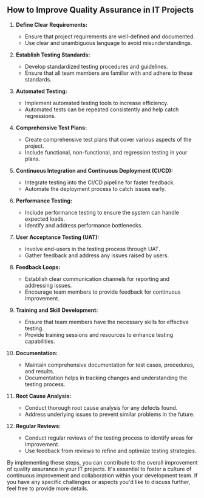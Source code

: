 ## How to Improve Quality Assurance in IT Projects

1. **Define Clear Requirements:**
   - Ensure that project requirements are well-defined and documented.
   - Use clear and unambiguous language to avoid misunderstandings.

2. **Establish Testing Standards:**
   - Develop standardized testing procedures and guidelines.
   - Ensure that all team members are familiar with and adhere to these standards.

3. **Automated Testing:**
   - Implement automated testing tools to increase efficiency.
   - Automated tests can be repeated consistently and help catch regressions.

4. **Comprehensive Test Plans:**
   - Create comprehensive test plans that cover various aspects of the project.
   - Include functional, non-functional, and regression testing in your plans.

5. **Continuous Integration and Continuous Deployment (CI/CD):**
   - Integrate testing into the CI/CD pipeline for faster feedback.
   - Automate the deployment process to catch issues early.

6. **Performance Testing:**
   - Include performance testing to ensure the system can handle expected loads.
   - Identify and address performance bottlenecks.

7. **User Acceptance Testing (UAT):**
   - Involve end-users in the testing process through UAT.
   - Gather feedback and address any issues raised by users.

8. **Feedback Loops:**
   - Establish clear communication channels for reporting and addressing issues.
   - Encourage team members to provide feedback for continuous improvement.

9. **Training and Skill Development:**
   - Ensure that team members have the necessary skills for effective testing.
   - Provide training sessions and resources to enhance testing capabilities.

10. **Documentation:**
    - Maintain comprehensive documentation for test cases, procedures, and results.
    - Documentation helps in tracking changes and understanding the testing process.

11. **Root Cause Analysis:**
    - Conduct thorough root cause analysis for any defects found.
    - Address underlying issues to prevent similar problems in the future.

12. **Regular Reviews:**
    - Conduct regular reviews of the testing process to identify areas for improvement.
    - Use feedback from reviews to refine and optimize testing strategies.

By implementing these steps, you can contribute to the overall improvement of quality assurance in your IT projects. It's essential to foster a culture of continuous improvement and collaboration within your development team. If you have any specific challenges or aspects you'd like to discuss further, feel free to provide more details.
